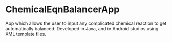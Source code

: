 # ChemicalEqnBalancerApp
App which allows the user to input any complicated chemical reaction to get automatically balanced. Developed in Java, and in Android studios using XML template files.
